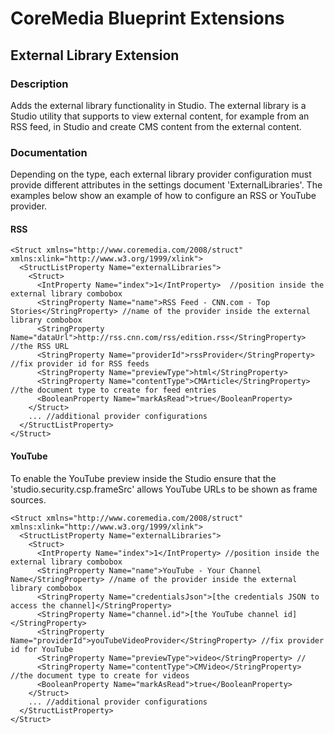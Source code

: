 # CoreMedia Blueprint Extensions

## External Library Extension

### Description

Adds the external library functionality in Studio. The external library is a Studio utility that supports to 
view external content, for example from an RSS feed, in Studio and create CMS content from the external content.

### Documentation

Depending on the type, each external library provider configuration must provide different attributes in the
settings document 'ExternalLibraries'. The examples below show an example of how to configure an RSS or YouTube provider.

#### RSS

```
<Struct xmlns="http://www.coremedia.com/2008/struct" xmlns:xlink="http://www.w3.org/1999/xlink">
  <StructListProperty Name="externalLibraries">
    <Struct>
      <IntProperty Name="index">1</IntProperty>  //position inside the external library combobox
      <StringProperty Name="name">RSS Feed - CNN.com - Top Stories</StringProperty> //name of the provider inside the external library combobox 
      <StringProperty Name="dataUrl">http://rss.cnn.com/rss/edition.rss</StringProperty> //the RSS URL
      <StringProperty Name="providerId">rssProvider</StringProperty>  //fix provider id for RSS feeds
      <StringProperty Name="previewType">html</StringProperty> 
      <StringProperty Name="contentType">CMArticle</StringProperty>  //the document type to create for feed entries
      <BooleanProperty Name="markAsRead">true</BooleanProperty>
    </Struct>
    ... //additional provider configurations
  </StructListProperty>
</Struct>
```

#### YouTube

To enable the YouTube preview inside the Studio ensure that the 'studio.security.csp.frameSrc' allows
YouTube URLs to be shown as frame sources.

```
<Struct xmlns="http://www.coremedia.com/2008/struct" xmlns:xlink="http://www.w3.org/1999/xlink">
  <StructListProperty Name="externalLibraries">
    <Struct>
      <IntProperty Name="index">1</IntProperty> //position inside the external library combobox
      <StringProperty Name="name">YouTube - Your Channel Name</StringProperty> //name of the provider inside the external library combobox 
      <StringProperty Name="credentialsJson">[the credentials JSON to access the channel]</StringProperty>
      <StringProperty Name="channel.id">[the YouTube channel id]</StringProperty>
      <StringProperty Name="providerId">youTubeVideoProvider</StringProperty> //fix provider id for YouTube
      <StringProperty Name="previewType">video</StringProperty> //
      <StringProperty Name="contentType">CMVideo</StringProperty> //the document type to create for videos
      <BooleanProperty Name="markAsRead">true</BooleanProperty>
    </Struct>
    ... //additional provider configurations
  </StructListProperty>
</Struct>
```